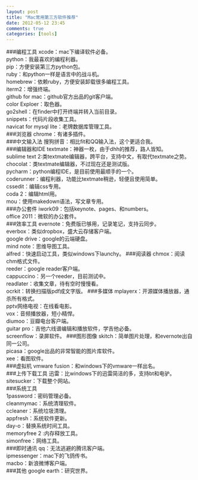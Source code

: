 ```yaml
---
layout: post
title: "Mac常用第三方软件推荐"
date: 2012-05-12 23:45
comments: true
categories: [tools]
---
```


###编程工具
xcode：mac下编译软件必备。  
python：我最喜欢的编程利器。  
pip：方便安装第三方python包。    
ruby：和python一样是语言中的战斗机。    
homebrew：依赖ruby，方便安装卸载很多编程工具。    
iterm2：增强终端。  
github for mac：github官方出品的git客户端。    
color Exploer：取色器。   
go2shell：在finder中打开终端并转入当前目录。    
snippets：代码片段收集工具。  
navicat for mysql lite：老牌数据库管理工具。  
###浏览器
chrome：有诸多插件。  
###中文输入法
搜狗拼音：相比fit和QQ输入法，这个更适合我。  
###编辑器和IDE
textmate：神器一枚，由于dhh的推荐，路人皆知。   
sublime text 2:类textmate编辑器，跨平台，支持中文，有取代textmate之势。  
chocolat：类textmate编辑器，不过现在还是测试版。  
pycharm：python编程IDE，是目前使用最顺手的一个。     
coderunner：编程利器，功能比textmate稍逊，轻便且使用简单。  
cssedit：编辑css专用。  
coda 2：编辑html用。  
mou：使用makedown语法，写文章专用。  
###办公套件
iwork09：包括keynote、pages、和numbers。      
office 2011：微软的办公套件。      
###效率工具
evernote：免费版已够用，记录笔记，支持云同步。  
everbox：类似dropbox，盛大云存储客户端。   
google drive：google的云端硬盘。   
mind note：思维导图工具。  
alfred：快速启动工具，类似windows下launchy。
###阅读器
chmox：阅读chm格式文件。  
reeder：google reader客户端。      
cappuccino：另一个reeder，目前测试中。  
readlater：收集文章，待有空时慢慢看。   
ocrkit：转换扫描版pdf成文字版。
###多媒体
mplayerx：开源媒体播放器，通杀所有格式。  
pptv网络电视：在线看电影。  
vox：音频播放器，短小精悍。  
diumoo：豆瓣电台客户端。  
guitar pro：吉他六线谱编辑和播放软件，学吉他必备。      
screenflow：录屏软件。
###图形图像
skitch：简单图片处理，和evernote出自同一公司。  
picasa：google出品的非常智能的图片库软件。    
xee：看图软件。  
###虚拟机
vmware fusion：和windows下的vmware一样出名。    
###上传下载工具
迅雷：比windows下的迅雷简洁的多，支持bt和电驴。    
sitesucker：下载整个网站。  
###系统工具  
1password：密码管理必备。    
cleanmymac：系统清理软件。   
ccleaner：系统垃圾清理。  
appfresh：系统软件更新。  
day-o：替换系统时间工具。   
memoryfree 2 :内存释放工具。  
simonfree：网络工具。  
###即时通讯
qq：无法逃避的腾讯客户端。  
ipmessenger：mac下的飞鸽传书。  
macbo：新浪微博客户端。  
###其他
google earth：研究世界。

